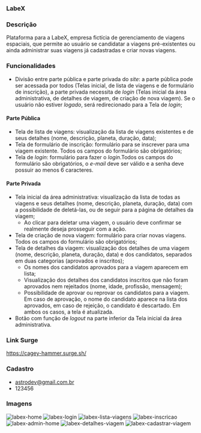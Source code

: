 ### LabeX

### Descrição
Plataforma para a LabeX, empresa fictícia de gerenciamento de viagens espaciais, que permite ao usuário se candidatar a viagens pré-existentes ou ainda administrar suas viagens já cadastradas e criar novas viagens.

### Funcionalidades
- Divisão entre parte pública e parte privada do _site_: a parte pública pode ser acessada por todos (Telas inicial, de lista de viagens e de formulário de inscrição), a parte privada necessita de _login_ (Telas inicial da área administrativa, de detalhes de viagem, de criação de nova viagem). Se o usuário não estiver _logado_, será redirecionado para a Tela de _login_;

#### Parte Pública
- Tela de lista de viagens: visualização da lista de viagens existentes e de seus detalhes (nome, descrição, planeta, duração, data);
- Tela de formulário de inscrição: formulário para se inscrever para uma viagem existente. Todos os campos do formulário são obrigatórios;
- Tela de _login_: formulário para fazer o _login_.Todos os campos do formulário são obrigatórios, o _e-mail_ deve ser válido e a senha deve possuir ao menos 6 caracteres.

#### Parte Privada
- Tela inicial da área administrativa: visualização da lista de todas as viagens e seus detalhes (nome, descrição, planeta, duração, data) com a possibilidade de deletá-las, ou de seguir para a página de detalhes da viagem;
    - Ao clicar para deletar uma viagem, o usuário deve confirmar se realmente deseja prosseguir com a ação.
- Tela de criação de nova viagem: formulário para criar novas viagens. Todos os campos do formulário são obrigatórios;
- Tela de detalhes da viagem: visualização dos detalhes de uma viagem (nome, descrição, planeta, duração, data) e dos candidatos, separados em duas categorias (aprovados e inscritos);
    - Os nomes dos candidatos aprovados para a viagem aparecem em lista;
    - Visualização dos detalhes dos candidatos inscritos que não foram aprovados nem rejeitados (nome, idade, profissão, mensagem);
    - Possibilidade de aprovar ou reprovar os candidatos para a viagem. Em caso de aprovação, o nome do candidato aparece na lista dos aprovados, em caso de rejeição, o candidato é descartado. Em ambos os casos, a tela é atualizada.
- Botão com função de _logout_ na parte inferior da Tela inicial da área administrativa.

### Link Surge 
<https://cagey-hammer.surge.sh/>

### Cadastro
- astrodev@gmail.com.br
- 123456

### Imagens
![labex-home](https://user-images.githubusercontent.com/104588339/179419879-7e064e20-7357-4a41-956c-78d402b4c2f9.png)
![labex-login](https://user-images.githubusercontent.com/104588339/179419898-10f29604-0603-4c5a-9866-c8a0fd7eaab8.png)
![labex-lista-viagens](https://user-images.githubusercontent.com/104588339/179420502-f92274dc-9a07-4a44-a30e-bb3c70d09a20.png)
![labex-inscricao](https://user-images.githubusercontent.com/104588339/179419910-59c87cfd-0f80-4b7b-9438-43496e5df798.png)
![labex-admin-home](https://user-images.githubusercontent.com/104588339/179420507-71c38c5c-ff17-4a13-a73b-86d07afe912b.png)
![labex-detalhes-viagem](https://user-images.githubusercontent.com/104588339/179420510-2eead7a6-24ce-4c39-ae54-9d8754ccd4b9.png)
![labex-cadastrar-viagem](https://user-images.githubusercontent.com/104588339/179420116-b1dc82f4-5494-4422-91c8-561dc7f1db0a.png)